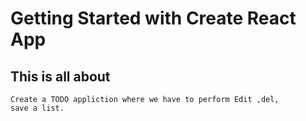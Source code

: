 # Getting Started with Create React App
## This is all about 
    Create a TODO appliction where we have to perform Edit ,del, 
    save a list.
